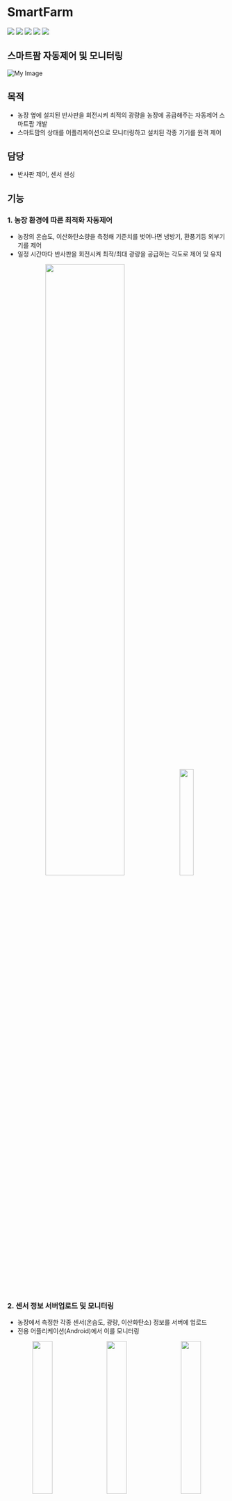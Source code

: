 # SmartFarm

<div>
<img src="https://img.shields.io/badge/Android-3DDC84?style=for-the-badge&logo=Android&logoColor=white"/>
<img src="https://img.shields.io/badge/Arduino-00979D?style=for-the-badge&logo=Arduino&logoColor=white"/></a>
<img src="https://img.shields.io/badge/PHP-777BB4?style=for-the-badge&logo=PHP&logoColor=white"/>
<img src="https://img.shields.io/badge/MySQL-4479A1?style=for-the-badge&logo=MySQL&logoColor=white"/>
<a href="https://ieeexplore.ieee.org/document/9268238" target="_blank">
<img src="https://img.shields.io/badge/관련논문-FF0000?style=for-the-badge&logo=Apache&logoColor=white"/>
</a>
</div>

## 스마트팜 자동제어 및 모니터링

<!-- <img src="https://1drv.ms/i/c/dd3bc808d6b4a8bc/IQQ0Nn7WKjWnRbgBoIoABCjCAacu36VKglKEK4j4EpOJpg8?width=1024" width="100%"/> -->

![My Image](https://1drv.ms/i/c/dd3bc808d6b4a8bc/IQQ0Nn7WKjWnRbgBoIoABCjCAacu36VKglKEK4j4EpOJpg8?width=1024)

## 목적

- 농장 옆에 설치된 반사판을 회전시켜 최적의 광량을 농장에 공급해주는 자동제어 스마트팜 개발
- 스마트팜의 상태를 어플리케이션으로 모니터링하고 설치된 각종 기기를 원격 제어

## 담당

- 반사판 제어, 센서 센싱
<!-- - 아두이노 NANO 와 센서 센싱, 모터 제어 (I2C, Serial, PWM) -->

## 기능

### 1. 농장 환경에 따른 최적화 자동제어

- 농장의 온습도, 이산화탄소량을 측정해 기준치를 벗어나면 냉방기, 환풍기등 외부기기를 제어
- 일정 시간마다 반사판을 회전시켜 최적/최대 광량을 공급하는 각도로 제어 및 유지
 <div align="center">
<img src="https://1drv.ms/i/c/dd3bc808d6b4a8bc/IQRVLg3AXRPSRpp13vwaNoz-AXMIsaSFR3xgnXvKI42LnB8?width=1024" width="60%"/>
   &nbsp;&nbsp;&nbsp;
<img src="https://1drv.ms/i/c/dd3bc808d6b4a8bc/IQTOMnpi8c6oS4LWbEgxrkSgAVhtPTdBggV8my6zoK3FxI4?width=1024" width="25%"/>
</div></br>

### 2. 센서 정보 서버업로드 및 모니터링

- 농장에서 측정한 각종 센서(온습도, 광량, 이산화탄소) 정보를 서버에 업로드
- 전용 어플리케이션(Android)에서 이를 모니터링
<div align="center">
<img src="https://1drv.ms/i/c/dd3bc808d6b4a8bc/IQTimHq-_uv9QrgXKwOcZhpvAQRLhT06z7ATQeDu6EQMenA?width=1024" width="30%"/>
   &nbsp;&nbsp;&nbsp;
<img src="https://1drv.ms/i/c/dd3bc808d6b4a8bc/IQQwjmA2XkrJSrpIQRVxsnjGAVATsgbJVk1GFvd_yf0q4Tg?width=1024" width="30%"/>
   &nbsp;&nbsp;&nbsp;
<img src="https://1drv.ms/i/c/dd3bc808d6b4a8bc/IQQhdhlwLBfGTY6m9SJCvnwOATlHy2AGghSAf_okvPICvlA?width=1024" width="30%"/>
</div></br>

- 측정한 데이터중 온습도 데이터는 차트로 확인
<div align="center">
<img src="https://1drv.ms/i/c/dd3bc808d6b4a8bc/IQSAtzmBkxGiS7WraCoZPuLRAcA4iMGmH53ONERf0mSxYvQ?width=1024" width="30%"/>
</div></br>

### 3. 자동제어 기준치 변경

- 스마트팜의 자동제어 기준치 (온도, 습도, 이산화탄소)를 변경 후 해당 농장에 적용한다.
<div align="center">
<img src="https://1drv.ms/i/c/dd3bc808d6b4a8bc/IQRqmnpZeTtlSaB6NR-7v8CQAZ2i30WmD49rk604a6tI04E?width=1024" width="30%"/>
</div></br>

## 관련논문

<a href="https://ieeexplore.ieee.org/document/9268238" target="_blank">
Light Control Smart Farm Monitoring System with Reflector Control
</a>
